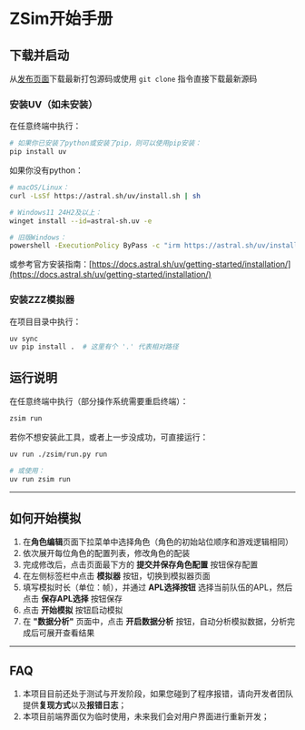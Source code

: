 # ZSim开始手册

## 下载并启动

从[发布页面](https://github.com/ZZZSimulator/ZSim/releases/latest)下载最新打包源码或使用 `git clone` 指令直接下载最新源码

### 安装UV（如未安装）

在任意终端中执行：

```bash
# 如果你已安装了python或安装了pip，则可以使用pip安装：
pip install uv
```

如果你没有python：

```bash
# macOS/Linux：
curl -LsSf https://astral.sh/uv/install.sh | sh
```

```bash
# Windows11 24H2及以上：
winget install --id=astral-sh.uv -e
```

```bash
# 旧版Windows：
powershell -ExecutionPolicy ByPass -c "irm https://astral.sh/uv/install.ps1 | iex"
```

或参考官方安装指南：[https://docs.astral.sh/uv/getting-started/installation/](https://docs.astral.sh/uv/getting-started/installation/)

### 安装ZZZ模拟器

在项目目录中执行：

```bash
uv sync
uv pip install .  # 这里有个 '.' 代表相对路径
```

## 运行说明

在任意终端中执行（部分操作系统需要重启终端）：

```bash
zsim run
```

若你不想安装此工具，或者上一步没成功，可直接运行：

```bash
uv run ./zsim/run.py run
```

```bash
# 或使用：
uv run zsim run
```

---

## 如何开始模拟

1. 在**角色编辑**页面下拉菜单中选择角色（角色的初始站位顺序和游戏逻辑相同）
2. 依次展开每位角色的配置列表，修改角色的配装
3. 完成修改后，点击页面最下方的 **提交并保存角色配置** 按钮保存配置
4. 在左侧标签栏中点击 **模拟器** 按钮，切换到模拟器页面
5. 填写模拟时长（单位：帧），并通过 **APL选择按钮** 选择当前队伍的APL，然后点击 **保存APL选择** 按钮保存
6. 点击 **开始模拟** 按钮启动模拟
7. 在 **"数据分析"** 页面中，点击 **开启数据分析** 按钮，自动分析模拟数据，分析完成后可展开查看结果

---

## FAQ

1. 本项目目前还处于测试与开发阶段，如果您碰到了程序报错，请向开发者团队提供**复现方式**以及**报错日志**；
2. 本项目前端界面仅为临时使用，未来我们会对用户界面进行重新开发；

